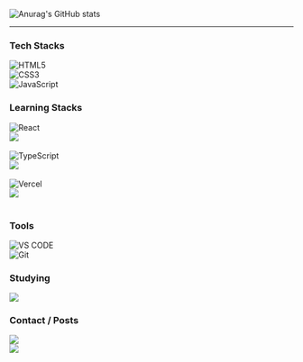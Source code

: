 



![Anurag's GitHub stats](https://github-readme-stats.vercel.app/api?username=yoyobar&show_icons=true&theme=radical)
<hr>

### Tech Stacks

![HTML5](https://img.shields.io/badge/-HTML5-C34F26?style=for-the-badge&logo=html5&logoColor=white)<br>
![CSS3](https://img.shields.io/badge/-CSS3-1572B6?style=for-the-badge&logo=css3&logoColor=white)<br>
![JavaScript](https://img.shields.io/badge/-JavaScript-F7DF1E?style=for-the-badge&logo=javascript&logoColor=white)<br>

### Learning Stacks

![React](https://img.shields.io/badge/-React-61DAFB?style=for-the-badge&logo=React&logoColor=white)<br>
![](https://geps.dev/progress/70)<br><br>
![TypeScript](https://img.shields.io/badge/-typescript-3178C6?style=for-the-badge&logo=typescript&logoColor=white)<br>
![](https://geps.dev/progress/50)<br><br>
![Vercel](https://img.shields.io/badge/-vercel-000000?style=for-the-badge&logo=vercel&logoColor=white)<br>
![](https://geps.dev/progress/20)<br><br>



### Tools
![VS CODE](https://img.shields.io/badge/-VS%20CODE-007ACC?style=for-the-badge&logo=VisualStudioCode&logoColor=white)<br>
![Git](https://img.shields.io/badge/-Git-F05032?style=for-the-badge&logo=git&logoColor=white)


### Studying
<a href="https://ozcodingschool.com/">
  <img src="https://img.shields.io/badge/-OZ%20Coding%20School-6700e6?style=for-the-badge&logoColor=white&href"></img>
</a><br>

### Contact / Posts

<a href="https://yoyobar.github.io/">
  <img src="https://img.shields.io/badge/-Github%20Blog-181717?style=for-the-badge&logo=GitHub&logoColor=white"></img>
</a><br>
<a href=mailto:barwait@naver.com>
<img src="https://img.shields.io/badge/-barwait@naver.com-06c471?style=for-the-badge&logo=&logoColor=white"></img>
</a><br>
